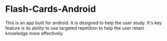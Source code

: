 # Flash-Cards-Android
This is an app built for android.
It is designed to help the user study.
It's key feature is its ability to use
targeted repetition to help the user
retain knowledge more effectively.
